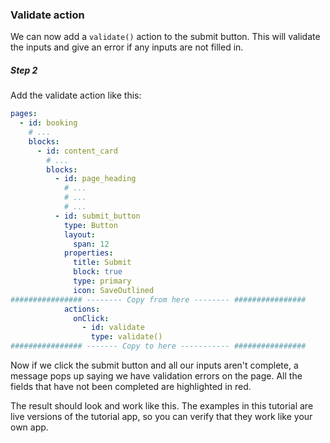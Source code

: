 ### Validate action

We can now add a `validate()` action to the submit button. This will validate the inputs and give an error if any inputs are not filled in.

##### Step 2
Add the validate action like this:

```yaml
pages:
  - id: booking
    # ...
    blocks:
      - id: content_card
        # ...
        blocks:
          - id: page_heading
            # ...
            # ...
            # ...
          - id: submit_button
            type: Button
            layout:
              span: 12
            properties:
              title: Submit
              block: true
              type: primary
              icon: SaveOutlined
################ -------- Copy from here -------- ################
            actions:
              onClick:
                - id: validate
                  type: validate()
################ ------- Copy to here ----------- ################
```

Now if we click the submit button and all our inputs aren't complete, a message pops up saying we have validation errors on the page. All the fields that have not been completed are highlighted in red.



The result should look and work like this. The examples in this tutorial are live versions of the tutorial app, so you can verify that they work like your own app.
